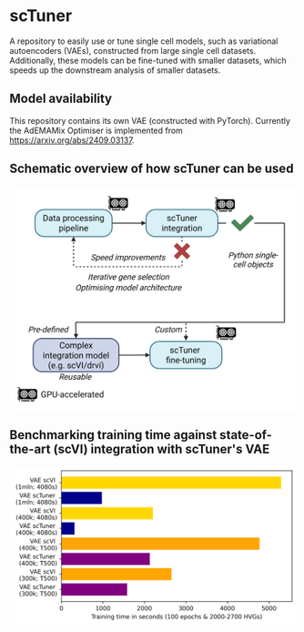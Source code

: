 # scTuner
A repository to easily use or tune single cell models, such as variational autoencoders (VAEs), constructed from large single cell datasets. Additionally, these models can be fine-tuned with smaller datasets, which speeds up the downstream analysis of smaller datasets.

## Model availability
This repository contains its own VAE (constructed with PyTorch). Currently the AdEMAMix Optimiser is implemented from https://arxiv.org/abs/2409.03137.

## Schematic overview of how scTuner can be used
![schematic_plot](img/scTuner_schematic.png)

## Benchmarking training time against state-of-the-art (scVI) integration with scTuner's VAE
![training_plot](img/training_benchmark.png)
